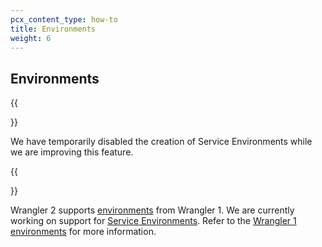 ```yaml
---
pcx_content_type: how-to
title: Environments
weight: 6
---
```


## Environments

{{<Aside type="note">}}

We have temporarily disabled the creation of Service Environments while we are improving this feature.

{{</Aside>}}

Wrangler 2 supports [environments](/workers/platform/environments/) from Wrangler 1. We are currently working on support for [Service Environments](/workers/learning/using-services/). Refer to the [Wrangler 1 environments](/workers/platform/environments/) for more information.
